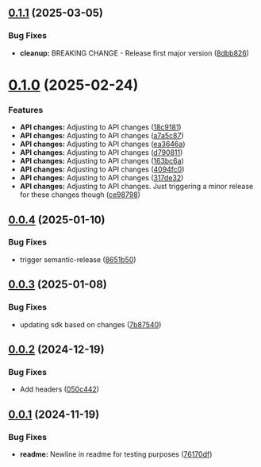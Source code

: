 ## [0.1.1](https://github.com/IBM/sds-go-sdk/compare/v0.1.0...v0.1.1) (2025-03-05)


### Bug Fixes

* **cleanup:** BREAKING CHANGE - Release first major version ([8dbb826](https://github.com/IBM/sds-go-sdk/commit/8dbb826ab1f7a549dcaf696e5430cf72c3fb1477))

# [0.1.0](https://github.com/IBM/sds-go-sdk/compare/v0.0.4...v0.1.0) (2025-02-24)


### Features

* **API changes:** Adjusting to API changes ([18c9181](https://github.com/IBM/sds-go-sdk/commit/18c91818beaa531f30fff5108bf64d3e0bf6d8c1))
* **API changes:** Adjusting to API changes ([a7a5c87](https://github.com/IBM/sds-go-sdk/commit/a7a5c87d1a0ab0703bd3750528e01f7c473ecefa))
* **API changes:** Adjusting to API changes ([ea3646a](https://github.com/IBM/sds-go-sdk/commit/ea3646abe257a097cc770e763209db53256c29f8))
* **API changes:** Adjusting to API changes ([d790811](https://github.com/IBM/sds-go-sdk/commit/d790811774c0bdd1a8a5960d375569c7cc2761b7))
* **API changes:** Adjusting to API changes ([163bc6a](https://github.com/IBM/sds-go-sdk/commit/163bc6a995a4e69c9b5dac3a138e9925e0deae52))
* **API changes:** Adjusting to API changes ([4094fc0](https://github.com/IBM/sds-go-sdk/commit/4094fc0e8f3829b5fb3d836e6d10ada891117475))
* **API changes:** Adjusting to API changes ([317de32](https://github.com/IBM/sds-go-sdk/commit/317de320404528034b26d69fc8a3359cd4cefc6d))
* **API changes:** Adjusting to API changes. Just triggering a minor release for these changes though ([ce98798](https://github.com/IBM/sds-go-sdk/commit/ce987981390a498d34cd3795459cf6c779c906a9))

## [0.0.4](https://github.com/IBM/sds-go-sdk/compare/v0.0.3...v0.0.4) (2025-01-10)


### Bug Fixes

* trigger semantic-release ([8651b50](https://github.com/IBM/sds-go-sdk/commit/8651b50c77b65c3fa82f04a1a0832ee5a5f2440d))

## [0.0.3](https://github.com/IBM/sds-go-sdk/compare/v0.0.2...v0.0.3) (2025-01-08)


### Bug Fixes

* updating sdk based on changes ([7b87540](https://github.com/IBM/sds-go-sdk/commit/7b87540ec0fd1cac3252d21f6e5ce21616b8c1e0))

## [0.0.2](https://github.com/IBM/sds-go-sdk/compare/v0.0.1...v0.0.2) (2024-12-19)


### Bug Fixes

* Add headers ([050c442](https://github.com/IBM/sds-go-sdk/commit/050c44269e248554f7333968826ccb2d8bf7e3b6))

## [0.0.1](https://github.com/IBM/sds-go-sdk/compare/v0.0.0...v0.0.1) (2024-11-19)


### Bug Fixes

* **readme:** Newline in readme for testing purposes ([76170df](https://github.com/IBM/sds-go-sdk/commit/76170df5f21430017d2a8d4be7bfc59bb9b9fe3e))
